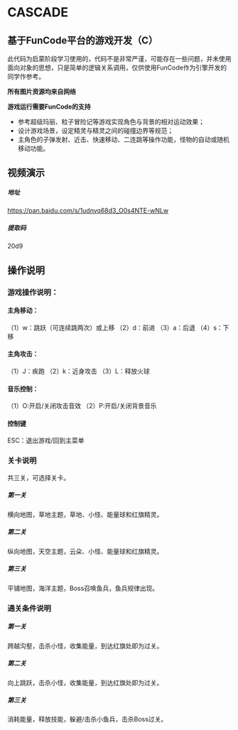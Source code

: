# CASCADE

## 基于FunCode平台的游戏开发（C）

此代码为启蒙阶段学习使用的，代码不是非常严谨，可能存在一些问题，并未使用面向对象的思想，只是简单的逻辑关系调用，仅供使用FunCode作为引擎开发的同学作参考。

**所有图片资源均来自网络**

**游戏运行需要FunCode的支持**

+ 参考超级玛丽、粒子冒险记等游戏实现角色与背景的相对运动效果；
+ 设计游戏场景，设定精灵与精灵之间的碰撞边界等规范；
+ 主角色的子弹发射、近击、快速移动、二连跳等操作功能，怪物的自动或随机移动功能。

## 视频演示

##### 地址

https://pan.baidu.com/s/1udnvq68d3_O0s4NTE-wNLw

##### 提取码

20d9

## 操作说明

### 游戏操作说明：

#### 主角移动：

（1）w：跳跃（可连续跳两次）或上移
（2）d：前进
（3）a：后退
（4）s：下移

#### 主角攻击：

（1）J：疾跑
（2）k：近身攻击
（3）L：释放火球

#### 音乐控制：

（1）O:开启/关闭攻击音效
（2）P:开启/关闭背景音乐

#### 控制键

ESC：退出游戏/回到主菜单

### 关卡说明

共三关，可选择关卡。

##### 第一关

横向地图，草地主题，草地、小怪、能量球和红旗精灵。

##### 第二关

纵向地图，天空主题，云朵、小怪、能量球和红旗精灵。

##### 第三关

平铺地图，海洋主题，Boss召唤鱼兵，鱼兵规律出现。

### 通关条件说明

##### 第一关

跨越沟壑，击杀小怪，收集能量，到达红旗处即为过关。

##### 第二关

向上跳跃，击杀小怪，收集能量，到达红旗处即为过关。

##### 第三关

消耗能量，释放技能，躲避/击杀小鱼兵，击杀Boss过关。

